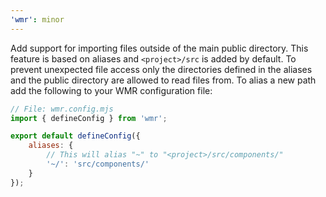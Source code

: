 ```yaml
---
'wmr': minor
---
```


Add support for importing files outside of the main public directory. This feature is based on aliases and `<project>/src` is added by default. To prevent unexpected file access only the directories defined in the aliases and the public directory are allowed to read files from. To alias a new path add the following to your WMR configuration file:

```js
// File: wmr.config.mjs
import { defineConfig } from 'wmr';

export default defineConfig({
	aliases: {
		// This will alias "~" to "<project>/src/components/"
		'~/': 'src/components/'
	}
});
```
